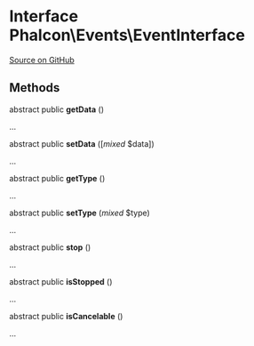 # Interface **Phalcon\\Events\\EventInterface**

<a href="https://github.com/phalcon/cphalcon/blob/master/phalcon/events/eventinterface.zep" class="btn btn-default btn-sm">Source on GitHub</a>

## Methods

abstract public **getData** ()

...

abstract public **setData** ([*mixed* $data])

...

abstract public **getType** ()

...

abstract public **setType** (*mixed* $type)

...

abstract public **stop** ()

...

abstract public **isStopped** ()

...

abstract public **isCancelable** ()

...